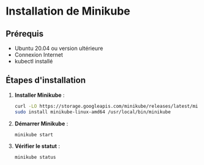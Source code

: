 # Installation de Minikube

## Prérequis
- Ubuntu 20.04 ou version ultérieure
- Connexion Internet
- kubectl installé

## Étapes d'installation
1. **Installer Minikube** :
   ```bash
   curl -LO https://storage.googleapis.com/minikube/releases/latest/minikube-linux-amd64
   sudo install minikube-linux-amd64 /usr/local/bin/minikube
   ```

2. **Démarrer Minikube** :
   ```bash
   minikube start
   ```

3. **Vérifier le statut** :
   ```bash
   minikube status
   ```
